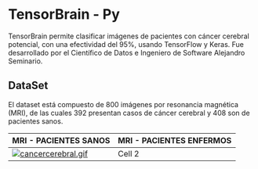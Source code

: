 # TensorBrain - Py

TensorBrain permite clasificar imágenes de pacientes con cáncer cerebral potencial, con una efectividad del 95%, usando TensorFlow y Keras. Fue desarrollado por el Científico de Datos e Ingeniero de Software Alejandro Seminario.

## DataSet
El dataset está compuesto de 800 imágenes por resonancia magnética (MRI), de las cuales 392 presentan casos de cáncer cerebral y 408 son de pacientes sanos.


| MRI - PACIENTES SANOS | MRI - PACIENTES ENFERMOS |
|----------|----------|
| [![cancercerebral.gif](https://i.postimg.cc/RVf8MjYH/ezgif-com-optimize.gif)](https://postimg.cc/tYqDkmpq)  | Cell 2   |

